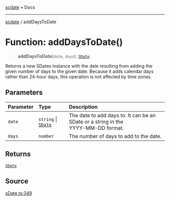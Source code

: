 [scdate](../README.md) • Docs

---

[scdate](../README.md) / addDaysToDate

# Function: addDaysToDate()

> **addDaysToDate**(`date`, `days`): [`SDate`](../classes/SDate.md)

Returns a new SDates instance with the date resulting from adding the given
number of days to the given date. Because it adds calendar days rather than
24-hour days, this operation is not affected by time zones.

## Parameters

| Parameter | Type                                       | Description                                                                            |
| :-------- | :----------------------------------------- | :------------------------------------------------------------------------------------- |
| `date`    | `string` \| [`SDate`](../classes/SDate.md) | The date to add days to. It can be an SDate or a string in the<br />YYYY-MM-DD format. |
| `days`    | `number`                                   | The number of days to add to the date.                                                 |

## Returns

[`SDate`](../classes/SDate.md)

## Source

[sDate.ts:349](https://github.com/ericvera/scdate/blob/main/src/sDate.ts#L349)
